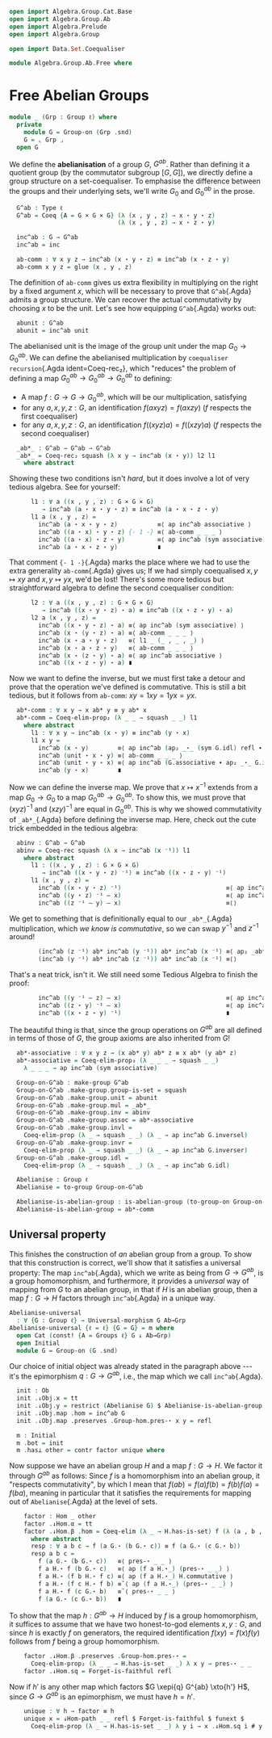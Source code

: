 ```agda
open import Algebra.Group.Cat.Base
open import Algebra.Group.Ab
open import Algebra.Prelude
open import Algebra.Group

open import Data.Set.Coequaliser

module Algebra.Group.Ab.Free where
```

<!--
```agda
private variable
  ℓ : Level
```
-->

# Free Abelian Groups

```agda
module _ (Grp : Group ℓ) where
  private
    module G = Group-on (Grp .snd)
    G = ⌞ Grp ⌟
  open G
```

We define the **abelianisation** of a group $G$, $G^{ab}$. Rather than
defining it a quotient group (by the commutator subgroup $[G,G]$), we
directly define a group structure on a set-coequaliser. To emphasise the
difference between the groups and their underlying sets, we'll write
$G_0$ and $G^{ab}_0$ in the prose.

```agda
  G^ab : Type ℓ
  G^ab = Coeq {A = G × G × G} (λ (x , y , z) → x ⋆ y ⋆ z)
                              (λ (x , y , z) → x ⋆ z ⋆ y)

  inc^ab : G → G^ab
  inc^ab = inc

  ab-comm : ∀ x y z → inc^ab (x ⋆ y ⋆ z) ≡ inc^ab (x ⋆ z ⋆ y)
  ab-comm x y z = glue (x , y , z)
```

The definition of `ab-comm` gives us extra flexibility in multiplying on
the right by a fixed argument $x$, which will be necessary to prove that
`G^ab`{.Agda} admits a group structure. We can recover the actual
commutativity by choosing $x$ to be the unit. Let's see how equipping
`G^ab`{.Agda} works out:

```agda
  abunit : G^ab
  abunit = inc^ab unit
```

The abelianised unit is the image of the group unit under the map $G_0
\to G^{ab}_0$. We can define the abelianised multiplication by
`coequaliser recursion`{.Agda ident=Coeq-rec₂}, which "reduces" the
problem of defining a map $G^{ab}_0 \to G^{ab}_0 \to G^{ab}_0$ to
defining:

- A map $f : G \to G \to G^{ab}_0$, which will be our multiplication,
satisfying
- for any $a, x, y, z : G$, an identification $f(axyz) = f(axzy)$ ($f$
respects the first coequaliser)
- for any $a, x, y, z : G$, an identification $f((xyz)a) = f((xzy)a)$
($f$ respects the second coequaliser)

```agda
  _ab*_ : G^ab → G^ab → G^ab
  _ab*_ = Coeq-rec₂ squash (λ x y → inc^ab (x ⋆ y)) l2 l1
    where abstract
```

Showing these two conditions isn't _hard_, but it does involve a lot of
very tedious algebra. See for yourself:

```agda
      l1 : ∀ a ((x , y , z) : G × G × G)
         → inc^ab (a ⋆ x ⋆ y ⋆ z) ≡ inc^ab (a ⋆ x ⋆ z ⋆ y)
      l1 a (x , y , z) =
        inc^ab (a ⋆ x ⋆ y ⋆ z)           ≡⟨ ap inc^ab associative ⟩
        inc^ab ((a ⋆ x) ⋆ y ⋆ z) {- 1 -} ≡⟨ ab-comm _ _ _ ⟩
        inc^ab ((a ⋆ x) ⋆ z ⋆ y)         ≡⟨ ap inc^ab (sym associative) ⟩
        inc^ab (a ⋆ x ⋆ z ⋆ y)           ∎
```

That comment `{- 1 -}`{.Agda} marks the place where we had to use the
extra generality `ab-comm`{.Agda} gives us; If we had simply coequalised
$x, y \mapsto xy$ and $x, y \mapsto yx$, we'd be lost! There's some more
tedious but straightforward algebra to define the second coequaliser
condition:

```agda
      l2 : ∀ a ((x , y , z) : G × G × G)
         → inc^ab ((x ⋆ y ⋆ z) ⋆ a) ≡ inc^ab ((x ⋆ z ⋆ y) ⋆ a)
      l2 a (x , y , z) =
        inc^ab ((x ⋆ y ⋆ z) ⋆ a) ≡⟨ ap inc^ab (sym associative) ⟩
        inc^ab (x ⋆ (y ⋆ z) ⋆ a) ≡⟨ ab-comm _ _ _ ⟩
        inc^ab (x ⋆ a ⋆ y ⋆ z)   ≡⟨ l1 _ (_ , _ , _) ⟩
        inc^ab (x ⋆ a ⋆ z ⋆ y)   ≡⟨ ab-comm _ _ _ ⟩
        inc^ab (x ⋆ (z ⋆ y) ⋆ a) ≡⟨ ap inc^ab associative ⟩
        inc^ab ((x ⋆ z ⋆ y) ⋆ a) ∎
```

Now we want to define the inverse, but we must first take a detour and
prove that the operation we've defined is commutative. This is still a
bit tedious, but it follows from `ab-comm`: $xy = 1xy = 1yx = yx$.

```agda
  ab*-comm : ∀ x y → x ab* y ≡ y ab* x
  ab*-comm = Coeq-elim-prop₂ (λ _ _ → squash _ _) l1
    where abstract
      l1 : ∀ x y → inc^ab (x ⋆ y) ≡ inc^ab (y ⋆ x)
      l1 x y =
        inc^ab (x ⋆ y)        ≡⟨ ap inc^ab (ap₂ _⋆_ (sym G.idl) refl ∙ sym G.associative) ⟩
        inc^ab (unit ⋆ x ⋆ y) ≡⟨ ab-comm _ _ _ ⟩
        inc^ab (unit ⋆ y ⋆ x) ≡⟨ ap inc^ab (G.associative ∙ ap₂ _⋆_ G.idl refl) ⟩
        inc^ab (y ⋆ x)        ∎
```

Now we can define the inverse map. We prove that $x \mapsto x^{-1}$
extends from a map $G_0 \to G_0$ to a map $G^{ab}_0 \to G^{ab}_0$. To
show this, we must prove that $(xyz)^{-1}$ and $(xzy)^{-1}$ are equal in
$G^{ab}_0$. This is why we showed commutativity of `_ab*_`{.Agda} before
defining the inverse map. Here, check out the cute trick embedded in the
tedious algebra:

```agda
  abinv : G^ab → G^ab
  abinv = Coeq-rec squash (λ x → inc^ab (x ⁻¹)) l1
    where abstract
      l1 : ((x , y , z) : G × G × G)
         → inc^ab ((x ⋆ y ⋆ z) ⁻¹) ≡ inc^ab ((x ⋆ z ⋆ y) ⁻¹)
      l1 (x , y , z) =
        inc^ab ((x ⋆ y ⋆ z) ⁻¹)                             ≡⟨ ap inc^ab G.inv-comm ⟩
        inc^ab ((y ⋆ z) ⁻¹ — x)                             ≡⟨ ap inc^ab (ap₂ _⋆_ G.inv-comm refl) ⟩
        inc^ab ((z ⁻¹ — y) — x)                             ≡⟨⟩
```

We get to something that is definitionally equal to our `_ab*_`{.Agda}
multiplication, which _we know is commutative_, so we can swap $y^{-1}$
and $z^{-1}$ around!

```agda
        (inc^ab (z ⁻¹) ab* inc^ab (y ⁻¹)) ab* inc^ab (x ⁻¹) ≡⟨ ap₂ _ab*_ (ab*-comm (inc^ab (z ⁻¹)) (inc^ab (y ⁻¹))) (λ i → inc^ab (x ⁻¹)) ⟩
        (inc^ab (y ⁻¹) ab* inc^ab (z ⁻¹)) ab* inc^ab (x ⁻¹) ≡⟨⟩
```

That's a neat trick, isn't it. We still need some Tedious Algebra to
finish the proof:

```agda
        inc^ab ((y ⁻¹ — z) — x)                             ≡⟨ ap inc^ab (ap₂ _⋆_ (sym G.inv-comm) refl ) ⟩
        inc^ab ((z ⋆ y) ⁻¹ — x)                             ≡⟨ ap inc^ab (sym G.inv-comm) ⟩
        inc^ab ((x ⋆ z ⋆ y) ⁻¹)                             ∎
```

The beautiful thing is that, since the group operations on $G^{ab}$ are
all defined in terms of those of $G$, the group axioms are also
inherited from $G$!

```agda
  ab*-associative : ∀ x y z → (x ab* y) ab* z ≡ x ab* (y ab* z)
  ab*-associative = Coeq-elim-prop₃ (λ _ _ _ → squash _ _)
    λ _ _ _ → ap inc^ab (sym associative)

  Group-on-G^ab : make-group G^ab
  Group-on-G^ab .make-group.group-is-set = squash
  Group-on-G^ab .make-group.unit = abunit
  Group-on-G^ab .make-group.mul = _ab*_
  Group-on-G^ab .make-group.inv = abinv
  Group-on-G^ab .make-group.assoc = ab*-associative
  Group-on-G^ab .make-group.invl =
    Coeq-elim-prop (λ _ → squash _ _) (λ _ → ap inc^ab G.inversel)
  Group-on-G^ab .make-group.invr =
    Coeq-elim-prop (λ _ → squash _ _) (λ _ → ap inc^ab G.inverser)
  Group-on-G^ab .make-group.idl =
    Coeq-elim-prop (λ _ → squash _ _) (λ _ → ap inc^ab G.idl)

  Abelianise : Group ℓ
  Abelianise = to-group Group-on-G^ab

  Abelianise-is-abelian-group : is-abelian-group (to-group-on Group-on-G^ab)
  Abelianise-is-abelian-group = ab*-comm
```

## Universal property

This finishes the construction of _an_ abelian group from a group. To
show that this construction is correct, we'll show that it satisfies a
universal property: The map `inc^ab`{.Agda}, which we write as being
from $G \to G^{ab}$, is a group homomorphism, and furthermore, it
provides a _universal_ way of mapping from $G$ to an abelian group, in
that if $H$ is an abelian group, then a map $f : G \to H$ factors
through `inc^ab`{.Agda} in a unique way.

```agda
Abelianise-universal
  : ∀ {G : Group ℓ} → Universal-morphism G Ab→Grp
Abelianise-universal {ℓ = ℓ} {G = G} = m where
  open Cat (const! {A = Groups ℓ} G ↓ Ab→Grp)
  open Initial
  module G = Group-on (G .snd)
```

Our choice of initial object was already stated in the paragraph above
--- it's the epimorphism $q : G \to G^{ab}$, i.e., the map which we
call `inc^ab`{.Agda}.

```agda
  init : Ob
  init .↓Obj.x = tt
  init .↓Obj.y = restrict (Abelianise G) $ Abelianise-is-abelian-group G
  init .↓Obj.map .hom = inc^ab G
  init .↓Obj.map .preserves .Group-hom.pres-⋆ x y = refl

  m : Initial
  m .bot = init
  m .has⊥ other = contr factor unique where
```

<!--
```agda
    module other = ↓Obj other
    module H = AbGrp other.y
    open Total-hom other.map renaming (hom to f ; preserves to gh)
    open Group-hom gh
```
-->

Now suppose we have an abelian group $H$ and a map $f : G \to H$. We
factor it through $G^{ab}$ as follows: Since $f$ is a homomorphism into
an abelian group, it "respects commutativity", by which I mean that
$f(ab) = f(a)f(b) = f(b)f(a) = f(ba)$, meaning in particular that it
satisfies the requirements for mapping out of `Abelianise`{.Agda} at the
level of sets.

```agda
    factor : Hom _ other
    factor .↓Hom.α = tt
    factor .↓Hom.β .hom = Coeq-elim (λ _ → H.has-is-set) f (λ (a , b , c) → resp a b c)
      where abstract
      resp : ∀ a b c → f (a G.⋆ (b G.⋆ c)) ≡ f (a G.⋆ (c G.⋆ b))
      resp a b c =
        f (a G.⋆ (b G.⋆ c))   ≡⟨ pres-⋆ _ _ ⟩
        f a H.⋆ f (b G.⋆ c)   ≡⟨ ap (f a H.⋆_) (pres-⋆ _ _) ⟩
        f a H.⋆ (f b H.⋆ f c) ≡⟨ ap (f a H.⋆_) H.commutative ⟩
        f a H.⋆ (f c H.⋆ f b) ≡˘⟨ ap (f a H.⋆_) (pres-⋆ _ _) ⟩
        f a H.⋆ f (c G.⋆ b)   ≡˘⟨ pres-⋆ _ _ ⟩
        f (a G.⋆ (c G.⋆ b))   ∎
```

To show that the map $h : G^{ab} \to H$ induced by $f$ is a group
homomorphism, it suffices to assume that we have two honest-to-god
elements $x, y : G$, and since $h$ is exactly $f$ on generators, the
required identification $f(xy) = f(x)f(y)$ follows from $f$ being a
group homomorphism.

```agda
    factor .↓Hom.β .preserves .Group-hom.pres-⋆ =
      Coeq-elim-prop₂ (λ _ _ → H.has-is-set _ _) λ x y → pres-⋆ _ _
    factor .↓Hom.sq = Forget-is-faithful refl
```

Now if $h'$ is any other map which factors $G \xepi{q} G^{ab} \xto{h'}
H$, since $G \to G^{ab}$ is an epimorphism, we must have $h = h'$.

```agda
    unique : ∀ h → factor ≡ h
    unique x = ↓Hom-path _ _ refl $ Forget-is-faithful $ funext $
      Coeq-elim-prop (λ _ → H.has-is-set _ _) λ y i → x .↓Hom.sq i # y
```
